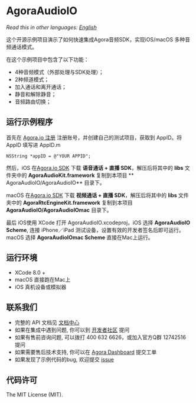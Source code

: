 # AgoraAudioIO

*Read this in other languages: [English](README.md)*

这个开源示例项目演示了如何快速集成Agora音频SDK，实现iOS/macOS 多种音频通话模式。

在这个示例项目中包含了以下功能：

- 4种音频模式（外部处理与SDK处理）；
- 2种频道模式；
- 加入通话和离开通话；
- 静音和解除静音；
- 音频路由切换；

## 运行示例程序
首先在 [Agora.io 注册](https://dashboard.agora.io/cn/signup/) 注册账号，并创建自己的测试项目，获取到 AppID。将 AppID 填写进 AppID.m

```
NSString *appID = @"YOUR APPID"; 
```

然后，iOS 在[Agora.io SDK](https://www.agora.io/cn/blog/download/) 下载 **语音通话 + 直播 SDK**，解压后将其中的 **libs** 文件夹中的 **AgoraAudioKit.framework** 复制到本项目 ** AgoraAudioIO/AgoraAudioIO** 目录下。

macOS 在[Agora.io SDK](https://www.agora.io/cn/blog/download/) 下载 **视频通话 + 直播 SDK**，解压后将其中的 **libs** 文件夹中的 
**AgoraRtcEngineKit.framework** 复制到本项目 **AgoraAudioIO/AgoraAudioIOmac** 目录下。

最后 iOS使用 XCode 打开 AgoraAudioIO.xcodeproj，iOS 选择 **AgoraAudioIO Scheme**, 连接 iPhone／iPad 测试设备，设置有效的开发者签名后即可运行。
macOS 选择 **AgoraAudioIOmac Scheme** 直接在Mac上运行。

## 运行环境
* XCode 8.0 +
* macOS 直接跑在Mac上
* iOS 真机设备或模拟器

## 联系我们

- 完整的 API 文档见 [文档中心](https://docs.agora.io/cn/)
- 如果在集成中遇到问题, 你可以到 [开发者社区](https://dev.agora.io/cn/) 提问
- 如果有售前咨询问题, 可以拨打 400 632 6626，或加入官方Q群 12742516 提问
- 如果需要售后技术支持, 你可以在 [Agora Dashboard](https://dashboard.agora.io) 提交工单
- 如果发现了示例代码的bug, 欢迎提交 [issue](https://github.com/AgoraIO/Advanced-Audio/issues)

## 代码许可

The MIT License (MIT).

